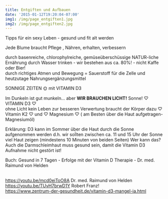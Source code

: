 ```yaml
---
title: Entgiften und Aufbauen
date: '2015-01-12T19:20:04-07:00'
img1: /img/page_entgiften1.jpg
img2: /img/page_entgiften2.jpg
---
```

Tipps für ein sexy Leben - gesund und fit alt werden

Jede Blume braucht Pflege ,
Nähren, erhalten, verbessern

durch basenreiche, chlorophylreiche, gemüseüberschüssige NATUR-liche Ernährung
durch Wasser trinken - wir bestehen aus ca. 80%! - nicht Kaffe oder Bier!\
durch richtiges Atmen und Bewegung = Sauerstoff für die Zelle und heutzutage Nahrungsergänzungsmittel

SONNIGE ZEITEN 🌞 mit VITAMIN D3

Im Dunkeln ist gut munkeln... aber
**WIR BRAUCHEN LICHT!** Sonne! ♡ VITAMIN D3 ♡\
ohne Licht kein Leben zur besseren Verwertung braucht der Körper dazu ♡ Vitamin K2 ♡ und ♡ Magnesium ♡ ( am Besten über die Haut aufgetragen- Magnesiumöl)

Erklärung:
D3 kann im Sommer über die Haut durch die Sonne aufgenommen werden
d.h. wir soĺlten zwischen ca. 11 und 15 Uhr der Sonne viel Haut zeigen (mindestens 10 Minuten von beiden Seiten)
Wer kann das?\
Auch die Darmschleimhaut muss gesund sein, damit die Vitamin D3 Aufnahme nicht gestört ist!

Buch: Gesund in 7 Tagen - Erfolge mit der Vitamin D Therapie - Dr. med. Raimund von Helden

\
https://youtu.be/mcd0eiToO8A Dr. med. Raimund von Helden\
https://youtu.be/TUvH7brwD1Y Robert Franz!\
https://www.zentrum-der-gesundheit.de/vitamin-d3-mangel-ia.html
